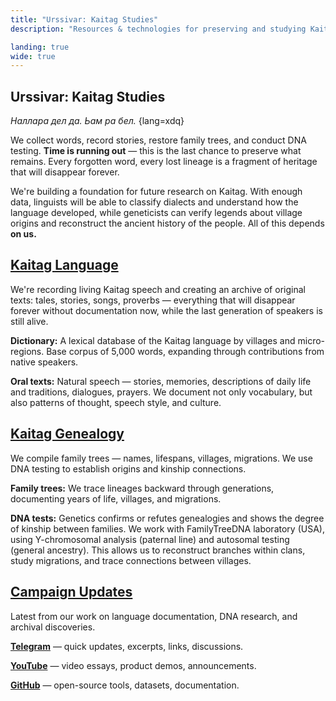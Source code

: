 ```yaml
---
title: "Urssivar: Kaitag Studies"
description: "Resources & technologies for preserving and studying Kaitag language, culture, history, and people."

landing: true
wide: true
---
```


<script setup lang="ts">
import Stamp from "@/components/Stamp.vue";
import VillageMap from "@/components/VillageMap.vue";
import PostCard from "@/components/PostCard.vue";
import { data as posts } from './updates/posts.data';
</script>

<article>

# Urssivar: Kaitag Studies

_Наллара дел да. Ьам ра бел._ {lang=xdq}

We collect words, record stories, restore family trees, and conduct DNA testing. **Time is running out** — this is the last chance to preserve what remains. Every forgotten word, every lost lineage is a fragment of heritage that will disappear forever.

</article>

<VillageMap />

<article>

We're building a foundation for future research on Kaitag. With enough data, linguists will be able to classify dialects and understand how the language developed, while geneticists can verify legends about village origins and reconstruct the ancient history of the people. All of this depends **on us.**

## [Kaitag Language](./language/)

We're recording living Kaitag speech and creating an archive of original texts: tales, stories, songs, proverbs — everything that will disappear forever without documentation now, while the last generation of speakers is still alive.

**Dictionary:** A lexical database of the Kaitag language by villages and micro-regions. Base corpus of 5,000 words, expanding through contributions from native speakers.

**Oral texts:** Natural speech — stories, memories, descriptions of daily life and traditions, dialogues, prayers. We document not only vocabulary, but also patterns of thought, speech style, and culture.

## [Kaitag Genealogy](https://www.familytreedna.com/groups/kaitag/about)

We compile family trees — names, lifespans, villages, migrations. We use DNA testing to establish origins and kinship connections.

**Family trees:** We trace lineages backward through generations, documenting years of life, villages, and migrations.

**DNA tests:** Genetics confirms or refutes genealogies and shows the degree of kinship between families. We work with FamilyTreeDNA laboratory (USA), using Y-chromosomal analysis (paternal line) and autosomal testing (general ancestry). This allows us to reconstruct branches within clans, study migrations, and trace connections between villages.

</article>

<Stamp />

<article>

## [Campaign Updates](./updates/)

Latest from our work on language documentation, DNA research, and archival discoveries.

<PostCard v-for="p in posts.slice(0, 2)" :key="p.url" :page="p"/>

[**Telegram**](https://t.me/urssivar) — quick updates, excerpts, links, discussions.

[**YouTube**](https://youtube.com/@urssivar) — video essays, product demos, announcements.

[**GitHub**](https://github.com/urssivar) — open-source tools, datasets, documentation.

</article>
